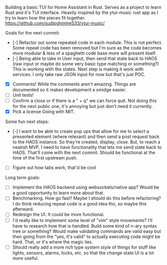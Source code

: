 Building a basic TUI for Home Assistant in Rust. Serves as a project to learn Rust and it's TUI interface. Heavily inspired by the ytui-music rust app as I try to learn how the pieces fit together. https://github.com/sudipghimire533/ytui-music/


Goals for the next commit:
- [-] Refactor out some repeated code in each module.
    This is not perfect. Some repeat code has been removed but I'm sure as the code becomes more modular & less of a spaghetti code base more will present itself. 
- [-] Being able to take in User input, then send that state back to HAOS (raw input or maybe do some very basic type matching or something?)
    This is working with the states. Next step is making it work with services. I only take raw JSON input for now but that's just POC. 
- [X] Comments!
  While the comments aren't amazing. Things are documented so it makes development a smidge easier. 
- [ ] Unit tests!
- [ ] Confirm a close or if there is a "<CTRL> + q" we can force quit. 
    Not doing this for the next public one, it's annoying but just don't need it currently. 
- [X] Pick a license
    Going with MIT. 

Some fun next steps:
- [-] I want to be able to create pop ups that allow for me to select a
presented element (where relevant) and then send a post request back
to the HAOS instance.
    So they're created, display, close. But, to reach a neatish MVP, I need to have functionality that lets me send state back to HAOS. 
    That'll come with the next commit. Should be functional at the time of the first upstream push. 
- [ ] Figure out how tabs work, that'd be cool

Long term goals:
- [ ] Implement the HAOS backend using websockets/native app? Would be a good
  opportunity to learn more about that.
- [ ] Benchmarking. How go fast? Maybe I should do this before
  refactoring? I do think reducing repeat code is a good idea tho, so
  maybe this afterward.
- [ ] Redesign the UI. It could be more functional. 
- [ ] I'd really like to implement some level of "vim" style movements? I'll have to research how that is handled. 
        Build some kind of n-ary syntax tree or something? Would make validating commands are valid easy but then going from the "yes, it's valid" to actually executing code might be hard. That, or it's where the magic lies. 
- [ ] Should really add a more rich type system style of things for stuff like lights, sensors, alarms, locks, etc. so that the change state UI is a lot more useful. 
